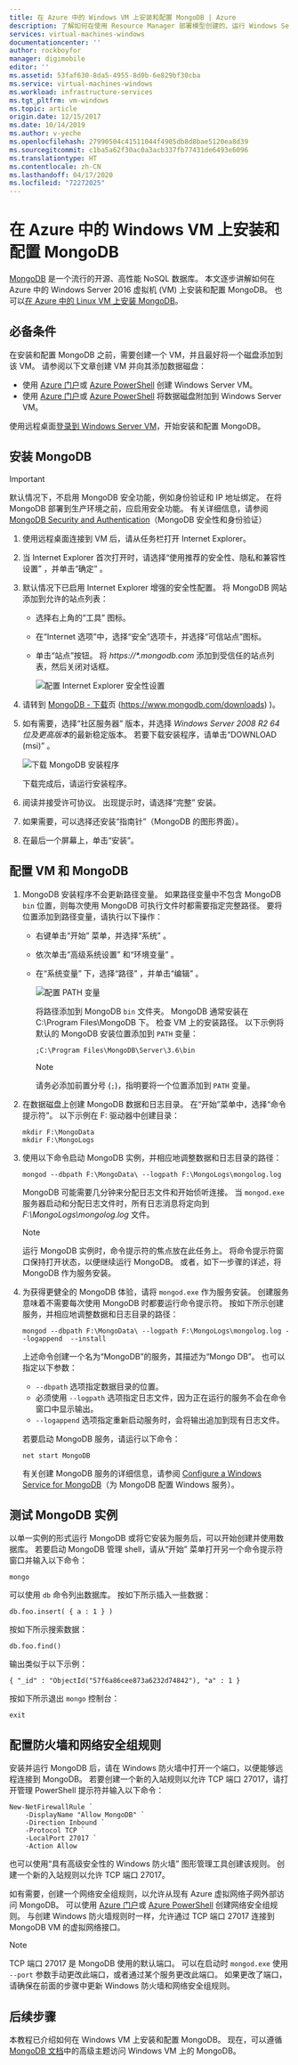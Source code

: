 ```yaml
---
title: 在 Azure 中的 Windows VM 上安装和配置 MongoDB | Azure
description: 了解如何在使用 Resource Manager 部署模型创建的、运行 Windows Server 2012 R2 的 Azure VM 上安装 MongoDB。
services: virtual-machines-windows
documentationcenter: ''
author: rockboyfor
manager: digimobile
editor: ''
ms.assetid: 53faf630-8da5-4955-8d0b-6e829bf30cba
ms.service: virtual-machines-windows
ms.workload: infrastructure-services
ms.tgt_pltfrm: vm-windows
ms.topic: article
origin.date: 12/15/2017
ms.date: 10/14/2019
ms.author: v-yeche
ms.openlocfilehash: 27990504c41511044f4905db8d8bae5120ea8d39
ms.sourcegitcommit: c1ba5a62f30ac0a3acb337fb77431de6493e6096
ms.translationtype: HT
ms.contentlocale: zh-CN
ms.lasthandoff: 04/17/2020
ms.locfileid: "72272025"
---
```

# <a name="install-and-configure-mongodb-on-a-windows-vm-in-azure"></a>在 Azure 中的 Windows VM 上安装和配置 MongoDB
[MongoDB](https://www.mongodb.org) 是一个流行的开源、高性能 NoSQL 数据库。 本文逐步讲解如何在 Azure 中的 Windows Server 2016 虚拟机 (VM) 上安装和配置 MongoDB。 也可以[在 Azure 中的 Linux VM 上安装 MongoDB](../linux/install-mongodb.md)。

## <a name="prerequisites"></a>必备条件
在安装和配置 MongoDB 之前，需要创建一个 VM，并且最好将一个磁盘添加到该 VM。 请参阅以下文章创建 VM 并向其添加数据磁盘：

* 使用 [Azure 门户](quick-create-portal.md)或 [Azure PowerShell](quick-create-powershell.md) 创建 Windows Server VM。
* 使用 [Azure 门户](attach-managed-disk-portal.md)或 [Azure PowerShell](attach-disk-ps.md) 将数据磁盘附加到 Windows Server VM。

使用远程桌面[登录到 Windows Server VM](connect-logon.md)，开始安装和配置 MongoDB。

## <a name="install-mongodb"></a>安装 MongoDB
> [!IMPORTANT]
> 默认情况下，不启用 MongoDB 安全功能，例如身份验证和 IP 地址绑定。 在将 MongoDB 部署到生产环境之前，应启用安全功能。 有关详细信息，请参阅 [MongoDB Security and Authentication](https://www.mongodb.org/display/DOCS/Security+and+Authentication)（MongoDB 安全性和身份验证）

1. 使用远程桌面连接到 VM 后，请从任务栏打开 Internet Explorer。
2. 当 Internet Explorer 首次打开时，请选择“使用推荐的安全性、隐私和兼容性设置”  ，并单击“确定”  。
3. 默认情况下已启用 Internet Explorer 增强的安全性配置。 将 MongoDB 网站添加到允许的站点列表：

    * 选择右上角的“工具”  图标。
    * 在“Internet 选项”中，选择“安全”选项卡，并选择“可信站点”图标。   
    * 单击“站点”按钮。  将 *https://\*.mongodb.com* 添加到受信任的站点列表，然后关闭对话框。

        ![配置 Internet Explorer 安全性设置](./media/install-mongodb/configure-internet-explorer-security.png)
4. 请转到 [MongoDB - 下载](https://www.mongodb.com/downloads)页 (https://www.mongodb.com/downloads) )。
5. 如有需要，选择“社区服务器”  版本，并选择 *Windows Server 2008 R2 64 位及更高版本*的最新稳定版本。 若要下载安装程序，请单击“DOWNLOAD (msi)”  。

    ![下载 MongoDB 安装程序](./media/install-mongodb/download-mongodb.png)

    下载完成后，请运行安装程序。
6. 阅读并接受许可协议。 出现提示时，请选择“完整”  安装。
7. 如果需要，可以选择还安装“指南针”（MongoDB 的图形界面）。
8. 在最后一个屏幕上，单击“安装”。 

## <a name="configure-the-vm-and-mongodb"></a>配置 VM 和 MongoDB
1. MongoDB 安装程序不会更新路径变量。 如果路径变量中不包含 MongoDB `bin` 位置，则每次使用 MongoDB 可执行文件时都需要指定完整路径。 要将位置添加到路径变量，请执行以下操作：

    * 右键单击“开始”  菜单，并选择“系统”  。
    * 依次单击“高级系统设置”  和“环境变量”  。
    * 在“系统变量”  下，选择“路径”  ，并单击“编辑”  。

        ![配置 PATH 变量](./media/install-mongodb/configure-path-variables.png)

        将路径添加到 MongoDB `bin` 文件夹。 MongoDB 通常安装在 C:\Program Files\MongoDB 下。  检查 VM 上的安装路径。 以下示例将默认的 MongoDB 安装位置添加到 `PATH` 变量：

        ```
        ;C:\Program Files\MongoDB\Server\3.6\bin
        ```

        > [!NOTE]
        > 请务必添加前置分号 (`;`)，指明要将一个位置添加到 `PATH` 变量。

2. 在数据磁盘上创建 MongoDB 数据和日志目录。 在“开始”菜单中，选择“命令提示符”。   以下示例在 F: 驱动器中创建目录：

    ```
    mkdir F:\MongoData
    mkdir F:\MongoLogs
    ```
3. 使用以下命令启动 MongoDB 实例，并相应地调整数据和日志目录的路径：

    ```
    mongod --dbpath F:\MongoData\ --logpath F:\MongoLogs\mongolog.log
    ```

    MongoDB 可能需要几分钟来分配日志文件和开始侦听连接。 当 `mongod.exe` 服务器启动和分配日志文件时，所有日志消息将定向到 *F:\MongoLogs\mongolog.log* 文件。

    > [!NOTE]
    > 运行 MongoDB 实例时，命令提示符的焦点放在此任务上。 将命令提示符窗口保持打开状态，以便继续运行 MongoDB。 或者，如下一步骤的详述，将 MongoDB 作为服务安装。

4. 为获得更健全的 MongoDB 体验，请将 `mongod.exe` 作为服务安装。 创建服务意味着不需要每次使用 MongoDB 时都要运行命令提示符。 按如下所示创建服务，并相应地调整数据和日志目录的路径：

    ```
    mongod --dbpath F:\MongoData\ --logpath F:\MongoLogs\mongolog.log --logappend  --install
    ```

    上述命令创建一个名为“MongoDB”的服务，其描述为“Mongo DB”。 也可以指定以下参数：

    * `--dbpath` 选项指定数据目录的位置。
    * 必须使用 `--logpath` 选项指定日志文件，因为正在运行的服务不会在命令窗口中显示输出。
    * `--logappend` 选项指定重新启动服务时，会将输出追加到现有日志文件。

    若要启动 MongoDB 服务，请运行以下命令：

    ```
    net start MongoDB
    ```

    有关创建 MongoDB 服务的详细信息，请参阅 [Configure a Windows Service for MongoDB](https://docs.mongodb.com/manual/tutorial/install-mongodb-on-windows/#mongodb-as-a-windows-service)（为 MongoDB 配置 Windows 服务）。

## <a name="test-the-mongodb-instance"></a>测试 MongoDB 实例
以单一实例的形式运行 MongoDB 或将它安装为服务后，可以开始创建并使用数据库。 若要启动 MongoDB 管理 shell，请从“开始”  菜单打开另一个命令提示符窗口并输入以下命令：

```
mongo  
```

可以使用 `db` 命令列出数据库。 按如下所示插入一些数据：

```
db.foo.insert( { a : 1 } )
```

按如下所示搜索数据：

```
db.foo.find()
```

输出类似于以下示例：

```
{ "_id" : "ObjectId("57f6a86cee873a6232d74842"), "a" : 1 }
```

按如下所示退出 `mongo` 控制台：

```
exit
```

## <a name="configure-firewall-and-network-security-group-rules"></a>配置防火墙和网络安全组规则
安装并运行 MongoDB 后，请在 Windows 防火墙中打开一个端口，以便能够远程连接到 MongoDB。 若要创建一个新的入站规则以允许 TCP 端口 27017，请打开管理 PowerShell 提示符并输入以下命令：

```powerahell
New-NetFirewallRule `
    -DisplayName "Allow MongoDB" `
    -Direction Inbound `
    -Protocol TCP `
    -LocalPort 27017 `
    -Action Allow
```

也可以使用“具有高级安全性的 Windows 防火墙”  图形管理工具创建该规则。 创建一个新的入站规则以允许 TCP 端口 27017。

如有需要，创建一个网络安全组规则，以允许从现有 Azure 虚拟网络子网外部访问 MongoDB。 可以使用 [Azure 门户](nsg-quickstart-portal.md)或 [Azure PowerShell](nsg-quickstart-powershell.md) 创建网络安全组规则。 与创建 Windows 防火墙规则时一样，允许通过 TCP 端口 27017 连接到 MongoDB VM 的虚拟网络接口。

> [!NOTE]
> TCP 端口 27017 是 MongoDB 使用的默认端口。 可以在启动时 `mongod.exe` 使用 `--port` 参数手动更改此端口，或者通过某个服务更改此端口。 如果更改了端口，请确保在前面的步骤中更新 Windows 防火墙和网络安全组规则。

## <a name="next-steps"></a>后续步骤
本教程已介绍如何在 Windows VM 上安装和配置 MongoDB。 现在，可以遵循 [MongoDB 文档](https://docs.mongodb.com/manual/)中的高级主题访问 Windows VM 上的 MongoDB。

<!-- Update_Description: update meta properties, wording update  -->
